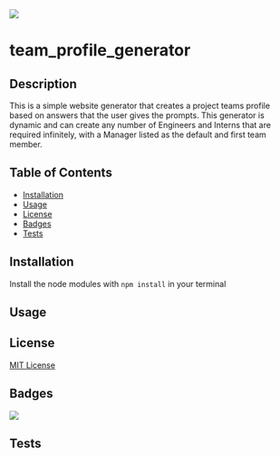 <img src='https://img.shields.io/github/license/sosoberg/team_profile_generator?style=for-the-badge'>

# team_profile_generator

## Description

This is a simple website generator that creates a project teams profile based on answers that the user gives the prompts. This generator is dynamic and can create any number of Engineers and Interns that are required infinitely, with a Manager listed as the default and first team member. 

## Table of Contents

- [Installation](#installation)
- [Usage](#usage)
- [License](#license)
- [Badges](#badges)
- [Tests](#tests)

## Installation

Install the node modules with `npm install` in your terminal

## Usage

<!-- Link to future tutorial video here -->

## License

[MIT License](LICENSE)

## Badges

<img src='https://img.shields.io/github/repo-size/sosoberg/team_profile_generator?style=for-the-badge'>

## Tests

<!-- Future tests for program coming -->